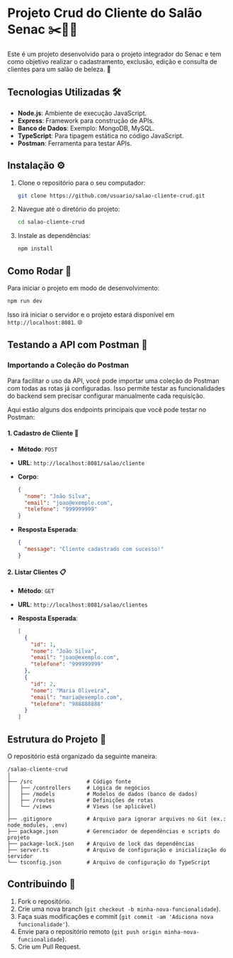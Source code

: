
# Projeto Crud do Cliente do Salão Senac ✂️💇‍♀️

Este é um projeto desenvolvido para o projeto integrador do Senac e tem como objetivo realizar o cadastramento, exclusão, edição e consulta de clientes para um salão de beleza. 💅

## Tecnologias Utilizadas 🛠️

- **Node.js**: Ambiente de execução JavaScript.
- **Express**: Framework para construção de APIs.
- **Banco de Dados**: Exemplo: MongoDB, MySQL.
- **TypeScript**: Para tipagem estática no código JavaScript.
- **Postman**: Ferramenta para testar APIs.

## Instalação ⚙️

1. Clone o repositório para o seu computador:
   ```bash
   git clone https://github.com/usuario/salao-cliente-crud.git
   ```

2. Navegue até o diretório do projeto:
   ```bash
   cd salao-cliente-crud
   ```

3. Instale as dependências:
   ```bash
   npm install
   ```

## Como Rodar 🚀

Para iniciar o projeto em modo de desenvolvimento:

```bash
npm run dev
```

Isso irá iniciar o servidor e o projeto estará disponível em `http://localhost:8081`. 🌐

## Testando a API com Postman 🧪

### Importando a Coleção do Postman

Para facilitar o uso da API, você pode importar uma coleção do Postman com todas as rotas já configuradas. Isso permite testar as funcionalidades do backend sem precisar configurar manualmente cada requisição.

Aqui estão alguns dos endpoints principais que você pode testar no Postman:

#### 1. **Cadastro de Cliente 📝**

- **Método**: `POST`
- **URL**: `http://localhost:8081/salao/cliente`
- **Corpo**:
  ```json
  {
    "nome": "João Silva",
    "email": "joao@exemplo.com",
    "telefone": "999999999"
  }
  ```

- **Resposta Esperada**:
  ```json
  {
    "message": "Cliente cadastrado com sucesso!"
  }
  ```

#### 2. **Listar Clientes 📋**

- **Método**: `GET`
- **URL**: `http://localhost:8081/salao/clientes`

- **Resposta Esperada**:
  ```json
  [
    {
      "id": 1,
      "nome": "João Silva",
      "email": "joao@exemplo.com",
      "telefone": "999999999"
    },
    {
      "id": 2,
      "nome": "Maria Oliveira",
      "email": "maria@exemplo.com",
      "telefone": "988888888"
    }
  ]
  ```

## Estrutura do Projeto 📁

O repositório está organizado da seguinte maneira:

```
/salao-cliente-crud
│
├── /src                 # Código fonte
│   ├── /controllers     # Lógica de negócios
│   ├── /models          # Modelos de dados (banco de dados)
│   ├── /routes          # Definições de rotas
│   └── /views           # Views (se aplicável)
│
├── .gitignore           # Arquivo para ignorar arquivos no Git (ex.: node_modules, .env)
├── package.json         # Gerenciador de dependências e scripts do projeto
├── package-lock.json    # Arquivo de lock das dependências
├── server.ts            # Arquivo de configuração e inicialização do servidor
└── tsconfig.json        # Arquivo de configuração do TypeScript
```

## Contribuindo 🤝

1. Fork o repositório.
2. Crie uma nova branch (`git checkout -b minha-nova-funcionalidade`).
3. Faça suas modificações e commit (`git commit -am 'Adiciona nova funcionalidade'`).
4. Envie para o repositório remoto (`git push origin minha-nova-funcionalidade`).
5. Crie um Pull Request.

